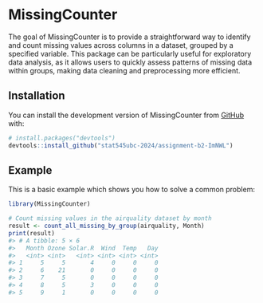 
<!-- README.md is generated from README.Rmd. Please edit that file -->

# MissingCounter

<!-- badges: start -->
<!-- badges: end -->

The goal of MissingCounter is to provide a straightforward way to
identify and count missing values across columns in a dataset, grouped
by a specified variable. This package can be particularly useful for
exploratory data analysis, as it allows users to quickly assess patterns
of missing data within groups, making data cleaning and preprocessing
more efficient.

## Installation

You can install the development version of MissingCounter from
[GitHub](https://github.com/) with:

``` r
# install.packages("devtools")
devtools::install_github("stat545ubc-2024/assignment-b2-ImNWL")
```

## Example

This is a basic example which shows you how to solve a common problem:

``` r
library(MissingCounter)

# Count missing values in the airquality dataset by month
result <- count_all_missing_by_group(airquality, Month)
print(result)
#> # A tibble: 5 × 6
#>   Month Ozone Solar.R  Wind  Temp   Day
#>   <int> <int>   <int> <int> <int> <int>
#> 1     5     5       4     0     0     0
#> 2     6    21       0     0     0     0
#> 3     7     5       0     0     0     0
#> 4     8     5       3     0     0     0
#> 5     9     1       0     0     0     0
```
